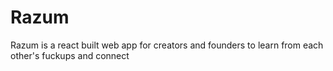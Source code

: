 # Razum
Razum is a react built web app for creators and founders to learn from each other's fuckups and connect
